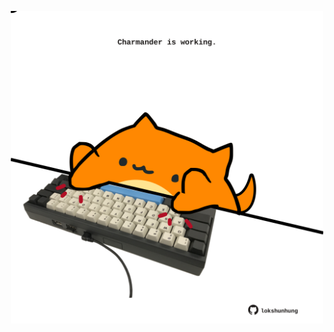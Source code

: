 <!-- built at 22/04/2024, 22:00:50 UTC -->
<p align="center">
  <img width="500" height="500" src="./ReadmeImage.svg">
</p>
